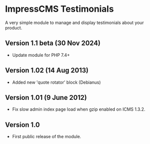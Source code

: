 # ImpressCMS Testimonials
A very simple module to manage and display testimonials about your product.

## Version 1.1 beta (30 Nov 2024)
- Update module for PHP 7.4+
## Version 1.02 (14 Aug 2013)
- Added new 'quote rotator' block (Debianus)
## Version 1.01 (9 June 2012)
- Fix slow admin index page load when gzip enabled on ICMS 1.3.2.
## Version 1.0
- First public release of the module.
